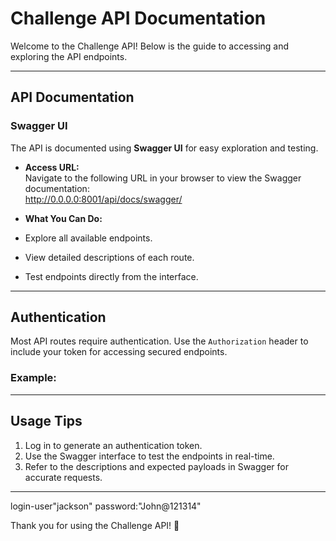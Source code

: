 # Challenge API Documentation

Welcome to the Challenge API! Below is the guide to accessing and exploring the API endpoints.

---

## API Documentation

### Swagger UI

The API is documented using **Swagger UI** for easy exploration and testing.

- **Access URL:**  
  Navigate to the following URL in your browser to view the Swagger documentation:  
  http://0.0.0.0:8001/api/docs/swagger/



- **What You Can Do:**  
- Explore all available endpoints.  
- View detailed descriptions of each route.  
- Test endpoints directly from the interface.  

---

## Authentication

Most API routes require authentication. Use the `Authorization` header to include your token for accessing secured endpoints.  

### Example:




---

## Usage Tips

1. Log in to generate an authentication token.
2. Use the Swagger interface to test the endpoints in real-time.
3. Refer to the descriptions and expected payloads in Swagger for accurate requests.

---

login-user"jackson"
password:"John@121314"

Thank you for using the Challenge API! 🚀
